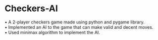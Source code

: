 # Checkers-AI
•	A 2-player checkers game made using python and pygame library.  
•	Implemented an AI to the game that can make valid and decent moves.   
•	Used minimax algorithm to implement the AI.  

